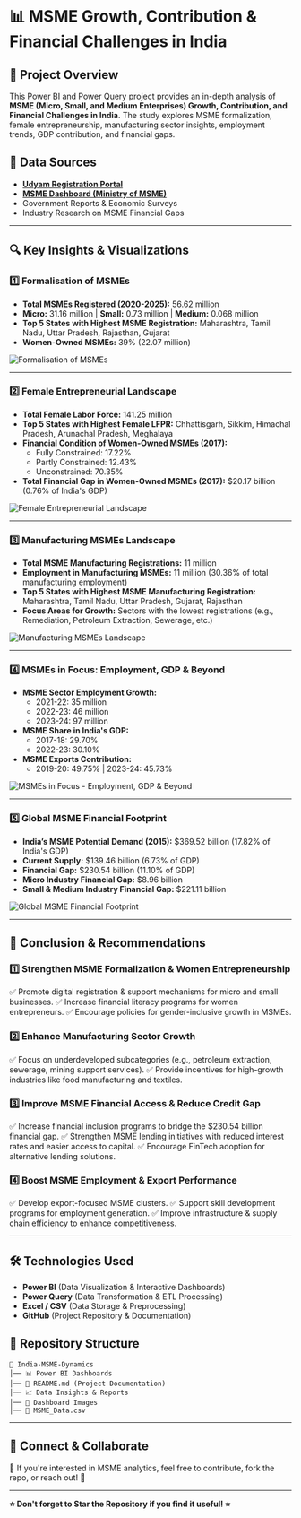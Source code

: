 # 📊 MSME Growth, Contribution & Financial Challenges in India

## 📌 Project Overview
This Power BI and Power Query project provides an in-depth analysis of **MSME (Micro, Small, and Medium Enterprises) Growth, Contribution, and Financial Challenges in India**. The study explores MSME formalization, female entrepreneurship, manufacturing sector insights, employment trends, GDP contribution, and financial gaps.

## 📁 Data Sources  
- **[Udyam Registration Portal](https://udyamregistration.gov.in/Government-India/Ministry-MSME-registration.htm)**
- **[MSME Dashboard (Ministry of MSME)](https://dashboard.msme.gov.in/dashboard.aspx)**
- Government Reports & Economic Surveys  
- Industry Research on MSME Financial Gaps  


---

## 🔍 Key Insights & Visualizations

### **1️⃣ Formalisation of MSMEs**
- **Total MSMEs Registered (2020-2025):** 56.62 million
- **Micro:** 31.16 million | **Small:** 0.73 million | **Medium:** 0.068 million
- **Top 5 States with Highest MSME Registration:** Maharashtra, Tamil Nadu, Uttar Pradesh, Rajasthan, Gujarat
- **Women-Owned MSMEs:** 39% (22.07 million)

![Formalisation of MSMEs](https://github.com/pradip-data/India-MSME-Dynamics/blob/4dcc948ee1af91f0a09998473eb1359aacd7cb24/dashboard%20%20images/1.Formalisation%20of%20MSMEs.png)

---

### **2️⃣ Female Entrepreneurial Landscape**
- **Total Female Labor Force:** 141.25 million
- **Top 5 States with Highest Female LFPR:** Chhattisgarh, Sikkim, Himachal Pradesh, Arunachal Pradesh, Meghalaya
- **Financial Condition of Women-Owned MSMEs (2017):**
  - Fully Constrained: 17.22%
  - Partly Constrained: 12.43%
  - Unconstrained: 70.35%
- **Total Financial Gap in Women-Owned MSMEs (2017):** $20.17 billion (0.76% of India's GDP)

![Female Entrepreneurial Landscape](https://github.com/pradip-data/India-MSME-Dynamics/blob/4dcc948ee1af91f0a09998473eb1359aacd7cb24/dashboard%20%20images/2.Female%20Entrepreneurial%20Landscape.png)

---

### **3️⃣ Manufacturing MSMEs Landscape**
- **Total MSME Manufacturing Registrations:** 11 million
- **Employment in Manufacturing MSMEs:** 11 million (30.36% of total manufacturing employment)
- **Top 5 States with Highest MSME Manufacturing Registration:** Maharashtra, Tamil Nadu, Uttar Pradesh, Gujarat, Rajasthan
- **Focus Areas for Growth:** Sectors with the lowest registrations (e.g., Remediation, Petroleum Extraction, Sewerage, etc.)

![Manufacturing MSMEs Landscape](https://github.com/pradip-data/India-MSME-Dynamics/blob/4dcc948ee1af91f0a09998473eb1359aacd7cb24/dashboard%20%20images/3.Manufacturing%20MSMEs%20Landscape.png)

---

### **4️⃣ MSMEs in Focus: Employment, GDP & Beyond**
- **MSME Sector Employment Growth:**
  - 2021-22: 35 million
  - 2022-23: 46 million
  - 2023-24: 97 million
- **MSME Share in India's GDP:**
  - 2017-18: 29.70%
  - 2022-23: 30.10%
- **MSME Exports Contribution:**
  - 2019-20: 49.75% | 2023-24: 45.73%

![MSMEs in Focus - Employment, GDP & Beyond](https://github.com/pradip-data/India-MSME-Dynamics/blob/4dcc948ee1af91f0a09998473eb1359aacd7cb24/dashboard%20%20images/4.MSMEs%20in%20Focus-Employment%20%2CGDP%20%26%20beyond.png)

---

### **5️⃣ Global MSME Financial Footprint**
- **India’s MSME Potential Demand (2015):** $369.52 billion (17.82% of India's GDP)
- **Current Supply:** $139.46 billion (6.73% of GDP)
- **Financial Gap:** $230.54 billion (11.10% of GDP)
- **Micro Industry Financial Gap:** $8.96 billion
- **Small & Medium Industry Financial Gap:** $221.11 billion

![Global MSME Financial Footprint](https://github.com/pradip-data/India-MSME-Dynamics/blob/4dcc948ee1af91f0a09998473eb1359aacd7cb24/dashboard%20%20images/5.Global%20MSMEs%20Financial%20Footprint.png)

---

## 📌 Conclusion & Recommendations
### **1️⃣ Strengthen MSME Formalization & Women Entrepreneurship**
✅ Promote digital registration & support mechanisms for micro and small businesses.
✅ Increase financial literacy programs for women entrepreneurs.
✅ Encourage policies for gender-inclusive growth in MSMEs.

### **2️⃣ Enhance Manufacturing Sector Growth**
✅ Focus on underdeveloped subcategories (e.g., petroleum extraction, sewerage, mining support services).
✅ Provide incentives for high-growth industries like food manufacturing and textiles.

### **3️⃣ Improve MSME Financial Access & Reduce Credit Gap**
✅ Increase financial inclusion programs to bridge the $230.54 billion financial gap.
✅ Strengthen MSME lending initiatives with reduced interest rates and easier access to capital.
✅ Encourage FinTech adoption for alternative lending solutions.

### **4️⃣ Boost MSME Employment & Export Performance**
✅ Develop export-focused MSME clusters.
✅ Support skill development programs for employment generation.
✅ Improve infrastructure & supply chain efficiency to enhance competitiveness.

---

## 🛠️ Technologies Used
- **Power BI** (Data Visualization & Interactive Dashboards)
- **Power Query** (Data Transformation & ETL Processing)
- **Excel / CSV** (Data Storage & Preprocessing)
- **GitHub** (Project Repository & Documentation)

## 📂 Repository Structure
```plaintext
📁 India-MSME-Dynamics
│── 📊 Power BI Dashboards
│── 📜 README.md (Project Documentation)
│── 📈 Data Insights & Reports
│── 📁 Dashboard Images
│── 📄 MSME_Data.csv
```

---

## 📢 Connect & Collaborate
🚀 If you're interested in MSME analytics, feel free to contribute, fork the repo, or reach out! 📩

---

**⭐ Don't forget to Star the Repository if you find it useful! ⭐**
